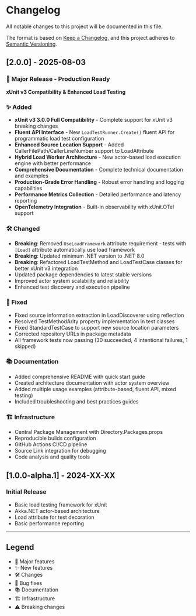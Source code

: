 # Changelog

All notable changes to this project will be documented in this file.

The format is based on [Keep a Changelog](https://keepachangelog.com/en/1.0.0/),
and this project adheres to [Semantic Versioning](https://semver.org/spec/v2.0.0.html).

## [2.0.0] - 2025-08-03

### 🚀 Major Release - Production Ready

**xUnit v3 Compatibility & Enhanced Load Testing**

### ✨ Added
- **xUnit v3 3.0.0 Full Compatibility** - Complete support for xUnit v3 breaking changes
- **Fluent API Interface** - New `LoadTestRunner.Create()` fluent API for programmatic load test configuration
- **Enhanced Source Location Support** - Added CallerFilePath/CallerLineNumber support to LoadAttribute
- **Hybrid Load Worker Architecture** - New actor-based load execution engine with better performance
- **Comprehensive Documentation** - Complete technical documentation and examples
- **Production-Grade Error Handling** - Robust error handling and logging capabilities
- **Performance Metrics Collection** - Detailed performance and latency reporting
- **OpenTelemetry Integration** - Built-in observability with xUnit.OTel support

### 🛠️ Changed
- **Breaking**: Removed `UseLoadFramework` attribute requirement - tests with `[Load]` attribute automatically use load framework
- **Breaking**: Updated minimum .NET version to .NET 8.0
- **Breaking**: Refactored LoadTestMethod and LoadTestCase classes for better xUnit v3 integration
- Updated package dependencies to latest stable versions
- Improved actor system scalability and reliability
- Enhanced test discovery and execution pipeline

### 🔧 Fixed
- Fixed source information extraction in LoadDiscoverer using reflection
- Resolved TestMethodArity property implementation in test classes
- Fixed StandardTestCase to support new source location parameters
- Corrected repository URLs in package metadata
- All framework tests now passing (30 succeeded, 4 intentional failures, 1 skipped)

### 📚 Documentation
- Added comprehensive README with quick start guide
- Created architecture documentation with actor system overview
- Added multiple usage examples (attribute-based, fluent API, mixed testing)
- Included troubleshooting and best practices guides

### 🏗️ Infrastructure
- Central Package Management with Directory.Packages.props
- Reproducible builds configuration
- GitHub Actions CI/CD pipeline
- Source Link integration for debugging
- Code analysis and quality tools

## [1.0.0-alpha.1] - 2024-XX-XX

### Initial Release
- Basic load testing framework for xUnit
- Akka.NET actor-based architecture
- Load attribute for test decoration
- Basic performance reporting

---

## Legend
- 🚀 Major features
- ✨ New features  
- 🛠️ Changes
- 🔧 Bug fixes
- 📚 Documentation
- 🏗️ Infrastructure
- ⚠️ Breaking changes
